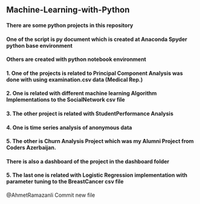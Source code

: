 ## Machine-Learning-with-Python
#### There are some python projects in this repository
#### One of the script is py document which is created at Anaconda Spyder python base environment
#### Others are created with python notebook environment
#### 1. One of the projects is related to Principal Component Analysis was done with using examination.csv data (Medical Rep.)
#### 2. One is related with different machine learning Algorithm Implementations to the SocialNetwork csv file
#### 3. The other project is related with StudentPerformance Analysis
#### 4. One is time series analysis of anonymous data
#### 5. The other is Churn Analysis Project which was my Alumni Project from Coders Azerbaijan.
#### There is also a dashboard of the project in the dashboard folder
#### 5. The last one is related with Logistic Regression implementation with parameter tuning to the BreastCancer csv file
@AhmetRamazanli
Commit new file
